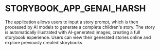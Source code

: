 # STORYBOOK_APP_GENAI_HARSH
The application allows users to input a story prompt, which is then processed by AI models to generate a complete children's story. The story is automatically illustrated with AI-generated images, creating a full storybook experience. Users can view their generated stories online and explore previously created storybooks.
